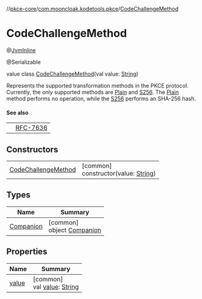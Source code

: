 //[pkce-core](../../../index.md)/[com.mooncloak.kodetools.pkce](../index.md)/[CodeChallengeMethod](index.md)

# CodeChallengeMethod

@[JvmInline](https://kotlinlang.org/api/latest/jvm/stdlib/kotlin.jvm/-jvm-inline/index.html)

@Serializable

value class [CodeChallengeMethod](index.md)(val value: [String](https://kotlinlang.org/api/latest/jvm/stdlib/kotlin/-string/index.html))

Represents the supported transformation methods in the PKCE protocol. Currently, the only supported methods are [Plain](-companion/-plain.md) and [S256](-companion/-s256.md). The [Plain](-companion/-plain.md) method performs no operation, while the [S256](-companion/-s256.md) performs an SHA-256 hash.

#### See also

| | |
|---|---|
|  | [RFC-7636](https://datatracker.ietf.org/doc/html/rfc7636) |

## Constructors

| | |
|---|---|
| [CodeChallengeMethod](-code-challenge-method.md) | [common]<br>constructor(value: [String](https://kotlinlang.org/api/latest/jvm/stdlib/kotlin/-string/index.html)) |

## Types

| Name | Summary |
|---|---|
| [Companion](-companion/index.md) | [common]<br>object [Companion](-companion/index.md) |

## Properties

| Name | Summary |
|---|---|
| [value](value.md) | [common]<br>val [value](value.md): [String](https://kotlinlang.org/api/latest/jvm/stdlib/kotlin/-string/index.html) |
